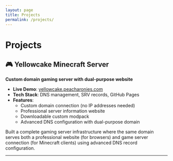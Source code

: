 ```yaml
---
layout: page
title: Projects
permalink: /projects/
---
```



# Projects

## 🎮 Yellowcake Minecraft Server
**Custom domain gaming server with dual-purpose website**

- **Live Demo**: [yellowcake.peacharonies.com](https://yellowcake.peacharonies.com)
- **Tech Stack**: DNS management, SRV records, GitHub Pages
- **Features**: 
  - Custom domain connection (no IP addresses needed)
  - Professional server information website
  - Downloadable custom modpack
  - Advanced DNS configuration with dual-purpose domain

Built a complete gaming server infrastructure where the same domain serves both a professional website (for browsers) and game server connection (for Minecraft clients) using advanced DNS record configuration.

---
